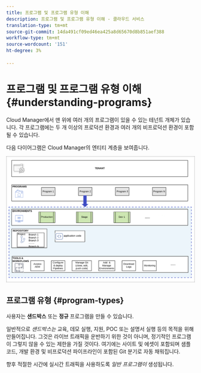 ```yaml
---
title: 프로그램 및 프로그램 유형 이해
description: 프로그램 및 프로그램 유형 이해 - 클라우드 서비스
translation-type: tm+mt
source-git-commit: 14da491cf09ed46ea425a8d65670d8b851aef388
workflow-type: tm+mt
source-wordcount: '151'
ht-degree: 3%

---
```



# 프로그램 및 프로그램 유형 이해 {#understanding-programs}

Cloud Manager에서 맨 위에 여러 개의 프로그램이 있을 수 있는 테넌트 개체가 있습니다.  각 프로그램에는 두 개 이상의 프로덕션 환경과 여러 개의 비프로덕션 환경이 포함될 수 있습니다.

다음 다이어그램은 Cloud Manager의 엔티티 계층을 보여줍니다.

![이미지](assets/program-types1.png)

## 프로그램 유형 {#program-types}

사용자는 **샌드박스** 또는 **정규** 프로그램을 만들 수 있습니다.

일반적으로 *샌드박스는* 교육, 데모 실행, 지원, POC 또는 설명서 실행 등의 목적을 위해 만들어집니다. 그것은 라이브 트래픽을 운반하기 위한 것이 아니며, 정기적인 프로그램이 그렇지 않을 수 있는 제한을 가질 것이다. 여기에는 사이트 및 에셋이 포함되며 샘플 코드, 개발 환경 및 비프로덕션 파이프라인이 포함된 Git 분기로 자동 채워집니다.

향후 적절한 시간에 실시간 트래픽을 사용하도록 *일반 프로그램이* 생성됩니다.